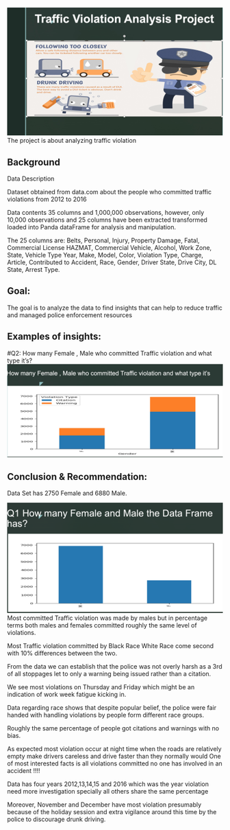 ![Traffic violations.](Images/Background.jpg)
The project is about analyzing traffic violation

## Background

Data Description

Dataset obtained from data.com about the people who committed traffic violations from 2012 to 2016

Data contents 35 columns and 1,000,000 observations, however, only 10,000 observations and 25 columns have been extracted transformed loaded into Panda dataFrame for analysis and manipulation.

The 25 columns are: Belts, Personal, Injury, Property Damage, Fatal, Commercial License HAZMAT, Commercial Vehicle, Alcohol, Work Zone, State, Vehicle Type Year, Make, Model, Color, Violation Type, Charge, Article, Contributed to Accident, Race, Gender, Driver State, Drive City, DL State, Arrest Type.

## Goal:
The goal is to analyze the data to find insights that can help to reduce traffic and managed police enforcement resources

## Examples of insights:
#Q2: How many Female , Male who committed Traffic violation and what type it’s?
![Who's committed traffic violation and citation](Images/question_2.jpg)

## Conclusion & Recommendation:

Data Set has 2750 Female and  6880 Male.

![Distribution of Gender in the dataset](Images/femaleVSmale.png)
Most committed Traffic violation  was made by males but in percentage terms both males and females committed roughly the same level of violations.



[](Images/whatRace.jpg)
Most Traffic violation committed by Black Race White Race come second with 10% differences between the two.


[](Images/PieChart_santiationVswarning.png)
From the data we can establish that the police was not overly harsh as a 3rd of all stoppages let to only a warning being issued rather than a citation.

We see most violations on Thursday and Friday which might be an indication of work week fatigue kicking in.


Data regarding race shows that despite popular belief, the police were fair handed with handling violations by people form different race groups.

Roughly the same percentage of people got citations and warnings with no bias.

As expected most violation occur at night time when the roads are relatively empty make drivers careless and drive faster than they normally would
One of most interested facts is all violations committed no one has involved in an accident  !!!!

Data has four years 2012,13,14,15 and 2016 which was the year violation need more investigation specially all others share the same percentage

Moreover, November and December have most violation presumably because of the holiday session and extra vigilance around this time by the police to discourage drunk driving.
